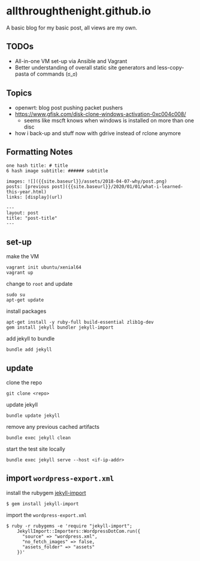 # allthroughthenight.github.io

A basic blog for my basic post, all views are my own.

## TODOs

* All-in-one VM set-up via Ansible and Vagrant
* Better understanding of overall static site generators and less-copy-pasta of commands (ಠ_ಠ)

## Topics

* openwrt: blog post pushing packet pushers
* https://www.gfisk.com/disk-clone-windows-activation-0xc004c008/
  * seems like mscft knows when windows is installed on more than one disc
* how i back-up and stuff now with gdrive instead of rclone anymore

## Formatting Notes

```
one hash title: # title
6 hash image subtitle: ###### subtitle

images: ![]({{site.baseurl}}/assets/2018-04-07-why/post.png)
posts: [previous post]({{site.baseurl}}/2020/01/01/what-i-learned-this-year.html)
links: [display](url)

---
layout: post
title: "post-title"
---
```

## set-up

make the VM
```
vagrant init ubuntu/xenial64
vagrant up
```

change to `root` and update
```
sudo su
apt-get update
```

install packages
```
apt-get install -y ruby-full build-essential zlib1g-dev
gem install jekyll bundler jekyll-import
```

add jekyll to bundle
```
bundle add jekyll
```

## update

clone the repo
```
git clone <repo>
```

update jekyll
```
bundle update jekyll
```

remove any previous cached artifacts
```
bundle exec jekyll clean
```

start the test site locally
```
bundle exec jekyll serve --host <if-ip-addr>
```

## import `wordpress-export.xml`

install the rubygem [jekyll-import](https://import.jekyllrb.com/docs/installation/)
```
$ gem install jekyll-import
```

import the `wordpress-export.xml`
```
$ ruby -r rubygems -e 'require "jekyll-import";
    JekyllImport::Importers::WordpressDotCom.run({
      "source" => "wordpress.xml",
      "no_fetch_images" => false,
      "assets_folder" => "assets"
    })'
```
